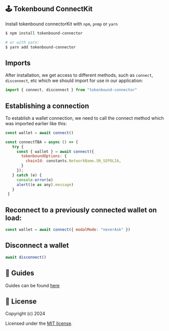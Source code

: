 

## 🕹️ Tokenbound ConnectKit

Install tokenbound connectorKit with `npm`, `pnmp` or `yarn`

```bash
$ npm install tokenbound-connector

# or with yarn:
$ yarn add tokenbound-connector
```

## Imports

After installation, we get access to different methods, such as `connect`, `disconnect`, etc which we should import for use in our application:

```js
import { connect, disconnect } from "tokenbound-connector"
```

## Establishing a connection

To establish a wallet connection, we need to call the connect method which was imported earlier like this:

```js
const wallet = await connect()
```

```js
const connectTBA = async () => {
   try {
     const { wallet } = await connect({
       tokenboundOptions: {
         chainId: constants.NetworkName.SN_SEPOLIA,
       }
     });
   } catch (e) {
     console.error(e)
     alert((e as any).message)
   }
 }
```

## Reconnect to a previously connected wallet on load:

```js
const wallet = await connect({ modalMode: "neverAsk" })
```

## Disconnect a wallet

```js
await disconnect()
```

## 📕 Guides

Guides can be found [here]()

## 📜 License

Copyright (c) 2024

Licensed under the [MIT license](./LICENSE.md).
